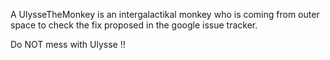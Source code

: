 A UlysseTheMonkey is an intergalactikal monkey who is coming from outer space to check the fix proposed in the google issue tracker.

Do NOT mess with Ulysse !!